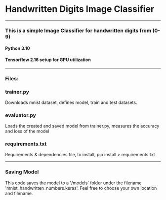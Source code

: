 # Handwritten Digits Image Classifier
___
### This is a simple Image Classifier for handwritten digits from (0-9)

#### Python 3.10
#### Tensorflow 2.16 setup for GPU utilization
___


### Files: 
### trainer.py 
Downloads mnist dataset, defines model, train and test datasets.
### evaluator.py 
Loads the created and saved model from trainer.py, measures the accuracy and loss of the model 

### requirements.txt
Requirements & dependencies file, 
to install, pip install > requirements.txt
___

### Saving Model

This code saves the model to a '/models' folder under the filename 'mnist_handwritten_numbers.keras'.
Feel free to choose your own location and filename.
